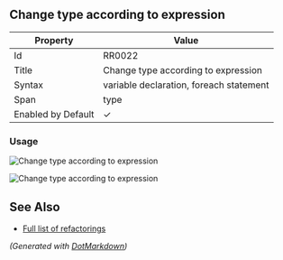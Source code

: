 ## Change type according to expression

| Property           | Value                                   |
| ------------------ | --------------------------------------- |
| Id                 | RR0022                                  |
| Title              | Change type according to expression     |
| Syntax             | variable declaration, foreach statement |
| Span               | type                                    |
| Enabled by Default | &#x2713;                                |

### Usage

![Change type according to expression](../../images/refactorings/ChangeTypeAccordingToExpression.png)

![Change type according to expression](../../images/refactorings/ChangeForEachTypeAccordingToExpression.png)

## See Also

* [Full list of refactorings](Refactorings.md)

*\(Generated with [DotMarkdown](http://github.com/JosefPihrt/DotMarkdown)\)*
